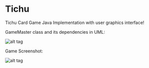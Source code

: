 # Tichu
Tichu Card Game Java Implementation with user graphics interface!

GameMaster class and its dependencies in UML:

![alt tag](https://github.com/pgaref/Tichu/tree/master/Docs_/tichu_game.png)


Game Screenshot:

![alt tag](https://github.com/pgaref/Tichu/tree/master/Docs_/1.JPG)
